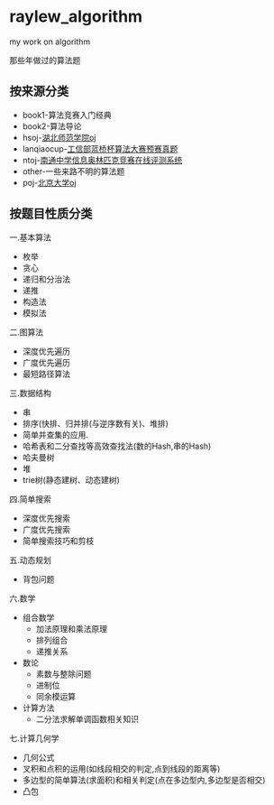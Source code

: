 # raylew_algorithm
my work on algorithm

那些年做过的算法题
## 按来源分类
* book1-算法竞赛入门经典
* book2-算法导论
* hsoj-[湖北师范学院oj](http://www.cs.hbnu.edu.cn/hsoj)
* lanqiaocup-[工信部蓝桥杯算法大赛预赛真题](http://www.lanqiao.org)
* ntoj-[南通中学信息奥林匹克竞赛在线评测系统](http://www.ntnoi.cn:8080/acmhome/welcome.do?method=index)
* other-一些来路不明的算法题
* poj-[北京大学oj](http://poj.org)

## 按题目性质分类
一.基本算法
* 枚举
* 贪心
* 递归和分治法
* 递推
* 构造法
* 模拟法

二.图算法
* 深度优先遍历
* 广度优先遍历
* 最短路径算法
  
三.数据结构
* 串
* 排序(快排、归并排(与逆序数有关)、堆排)
* 简单并查集的应用.
* 哈希表和二分查找等高效查找法(数的Hash,串的Hash)
* 哈夫曼树
* 堆
* trie树(静态建树、动态建树)

四.简单搜索
* 深度优先搜索
* 广度优先搜索
* 简单搜索技巧和剪枝

五.动态规划
* 背包问题

六.数学
* 组合数学
	* 加法原理和乘法原理
	* 排列组合
	* 递推关系
* 数论
	* 素数与整除问题
	* 进制位
	* 同余模运算
* 计算方法
	* 二分法求解单调函数相关知识

七.计算几何学
* 几何公式
* 叉积和点积的运用(如线段相交的判定,点到线段的距离等)
* 多边型的简单算法(求面积)和相关判定(点在多边型内,多边型是否相交)
* 凸包
